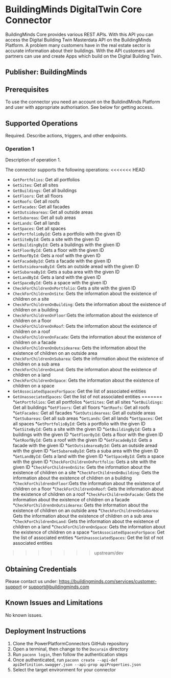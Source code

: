 # BuildingMinds DigitalTwin Core Connector
BuildingMinds Core provides various REST APIs. With this API you can access the Digital Building Twin Masterdata API on the BuildingMinds Platform. A problem many customers have in the real estate sector is accurate information about their buildings. With the API customers and partners can use and create Apps which build on the Digital Building Twin.

## Publisher: BuildingMinds

## Prerequisites
To use the connector you need an account on the BuildindMinds Platform and user with appropriate authorisation. See below for getting access.

## Supported Operations
Required. Describe actions, triggers, and other endpoints.​
### Operation 1
Description of operation 1.

The connector supports the following operations:
<<<<<<< HEAD
* `GetPortfolios`: Get all portfolios 
* `GetSites`: Get all sites 
* `GetBuildings`: Get all buildings 
* `GetFloors`: Get all floors 
* `GetRoofs`: Get all roofs 
* `GetFacades`: Get all facades 
* `GetOutsideareas`: Get all outside areas  
* `GetSubareas`: Get all sub areas 
* `GetLands`: Get all lands 
* `GetSpaces`: Get all spaces 
* `GetPortfolioById`: Gets a portfolio with the given ID 
* `GetSiteById`: Gets a site with the given ID 
* `GetBuildingById`: Gets a buildings with the given ID 
* `GetFloorById`: Gets a floor with the given ID 
* `GetRoofById`: Gets a roof with the given ID 
* `GetFacadeById`: Gets a facade with the given ID 
* `GetOutsideareaById`: Gets an outside aread with the given ID 
* `GetSubareaById`: Gets a suba area with the given ID 
* `GetLandById`: Gets a land with the given ID 
* `GetSpaceById`: Gets a  space with the given ID 
* `CheckForChildrenOnPortfolio`: Gets a site with the given ID 
* `CheckForChildrenOnSite`: Gets the information about the existence of children on a site
* `CheckForChildrenOnBuilding`: Gets the information about the existence of children on a building
* `CheckForChildrenOnFloor`:Gets the information about the existence of children on a floor
* `CheckForChildrenOnRoof`: Gets the information about the existence of children on a roof
* `CheckForChildrenOnFacade`: Gets the information about the existence of children on a facade
* `CheckForChildrenOnOutsidearea`: Gets the information about the existence of children on an outside area
* `CheckForChildrenOnSubarea`: Gets the information about the existence of children on a sub area
* `CheckForChildrenOnLand`: Gets the information about the existence of children on a land
* `CheckForChildrenOnSpace`: Gets the information about the existence of children on a space
* `GetAssociatedSpacesForSpace`:  Get the list of associated entities
* `GetUnassociatedSpaces`: Get the list of not associated entities
=======
*`GetPortfolios`: Get all portfolios 
*`GetSites`: Get all sites 
*`GetBuildings`: Get all buildings 
*`GetFloors`: Get all floors 
*`GetRoofs`: Get all roofs 
*`GetFacades`: Get all facades 
*`GetOutsideareas`: Get all outside areas  
*`GetSubareas`: Get all sub areas 
*`GetLands`: Get all lands 
*`GetSpaces`: Get all spaces 
*`GetPortfolioById`: Gets a portfolio with the given ID 
*`GetSiteById`: Gets a site with the given ID 
*`GetBuildingById`: Gets a buildings with the given ID 
*`GetFloorById`: Gets a floor with the given ID 
*`GetRoofById`: Gets a roof with the given ID 
*`GetFacadeById`: Gets a facade with the given ID 
*`GetOutsideareaById`: Gets an outside aread with the given ID 
*`GetSubareaById`: Gets a suba area with the given ID 
*`GetLandById`: Gets a land with the given ID 
*`GetSpaceById`: Gets a  space with the given ID 
*`CheckForChildrenOnPortfolio`: Gets a site with the given ID 
*`CheckForChildrenOnSite`: Gets the information about the existence of children on a site
*`CheckForChildrenOnBuilding`: Gets the information about the existence of children on a building
*`CheckForChildrenOnFloor`:Gets the information about the existence of children on a floor
*`CheckForChildrenOnRoof`: Gets the information about the existence of children on a roof
*`CheckForChildrenOnFacade`: Gets the information about the existence of children on a facade
*`CheckForChildrenOnOutsidearea`: Gets the information about the existence of children on an outside area
*`CheckForChildrenOnSubarea`: Gets the information about the existence of children on a sub area
*`CheckForChildrenOnLand`: Gets the information about the existence of children on a land
*`CheckForChildrenOnSpace`: Gets the information about the existence of children on a space
*`GetAssociatedSpacesForSpace`:  Get the list of associated entities
*`GetUnassociatedSpaces`: Get the list of not associated entities
>>>>>>> upstream/dev


## Obtaining Credentials
Please contact us under: ​https://buildingminds.com/services/customer-support or support@buildingminds.com

## Known Issues and Limitations
No known issues.

## Deployment Instructions
1. Clone the PowerPlatformConnectors GitHub repository
2. Open a terminal, then change to the `Docurain` directory
3. Run `paconn login`, then follow the authentication steps
4. Once authenticated, run `paconn create --api-def apiDefinition.swagger.json --api-prop apiProperties.json`
5. Select the target environment for your connector
